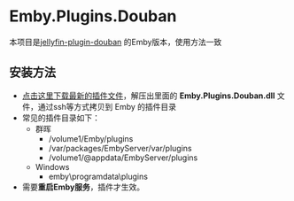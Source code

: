 # Emby.Plugins.Douban

本项目是[jellyfin-plugin-douban](https://github.com/Libitum/jellyfin-plugin-douban) 的Emby版本，使用方法一致

## 安装方法

- [点击这里下载最新的插件文件](https://github.com/AlifeLine/Emby.Plugins.Douban/releases)，解压出里面的 **Emby.Plugins.Douban.dll** 文件，通过ssh等方式拷贝到 Emby 的插件目录
- 常见的插件目录如下：
  - 群晖
    - /volume1/Emby/plugins
    - /var/packages/EmbyServer/var/plugins
    - /volume1/@appdata/EmbyServer/plugins
  - Windows
    - emby\programdata\plugins
- 需要**重启Emby服务**，插件才生效。
